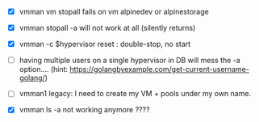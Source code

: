 - [x] vmman vm stopall fails on vm alpinedev or alpinestorage
- [x] vmman stopall -a will not work at all (silently returns)
- [x] vmman -c $hypervisor reset : double-stop, no start
- [ ] having multiple users on a single hypervisor in DB will mess the -a option.... (hint: https://golangbyexample.com/get-current-username-golang/)

- [ ] vmman1 legacy: I need to create my VM + pools under my own name.

- [x] vmman ls -a not working anymore ????